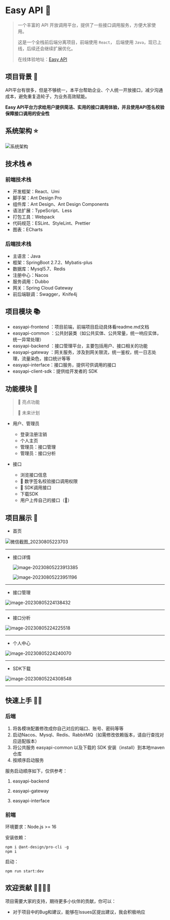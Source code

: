 # Easy API 🌈 

> 一个丰富的 API 开放调用平台，提供了一些接口调用服务，方便大家使用。
>
> 这是一个全栈前后端分离项目，前端使用 `React`， 后端使用 `Java`，现已上线，后续还会继续扩展优化。
>
> 在线体验地址：[Easy API](http://www.api.ggbond.online/)




## 项目背景 📖

API平台有很多，但是不够统一，本平台帮助企业、个人统一开放接口，减少沟通成本，避免重复造轮子，为业务高效赋能。

**Easy API平台力求给用户提供简洁、实用的接口调用体验，并且使用API签名校验保障接口调用的安全性**



## 系统架构 ⭐

   ![系统架构](images/系统架构.png)





## 技术栈 🔥

### 前端技术栈

- 开发框架：React、Umi
- 脚手架：Ant Design Pro
- 组件库：Ant Design、Ant Design Components
- 语法扩展：TypeScript、Less
- 打包工具：Webpack
- 代码规范：ESLint、StyleLint、Prettier
- 图表：ECharts



### 后端技术栈

- 主语言：Java
- 框架：SpringBoot 2.7.2、Mybatis-plus
- 数据库：Mysql5.7、Redis
- 注册中心：Nacos
- 服务调用：Dubbo
- 网关：Spring Cloud Gateway
- 前后端联调：Swagger，Knife4j



## 项目模块 📚

- easyapi-frontend ：项目前端，前端项目启动具体看readme.md文档
- easyapi-common ：公共封装类（如公共实体、公共常量，统一响应实体，统一异常处理）
- easyapi-backend ：接口管理平台，主要包括用户、接口相关的功能
- easyapi-gateway ：网关服务，涉及到网关限流，统一鉴权，统一日志处理，流量染色，接口统计等等
- easyapi-interface：接口服务，提供可供调用的接口
- easyapi-client-sdk：提供给开发者的 SDK



## 功能模块 🎊

> 🌟 亮点功能   
>
> 🚀 未来计划

- 用户、管理员
  - 登录注册注销
  - 个人主页
  - 管理员：接口管理
  - 管理员：接口分析
  
- 接口
  - 浏览接口信息
  - 🌟 数字签名校验接口调用权限
  - 🌟 SDK调用接口
  - 下载SDK
  - 用户上传自己的接口（🚀）
  



## 项目展示 🎰


- 首页

![微信截图_20230805223703](images/微信截图_20230805223703.png)



---

- 接口详情

  ![image-20230805223913385](images/image-20230805223913385.png)

  ![image-20230805223951196](images/image-20230805223951196.png)



---

- 接口管理

![image-20230805224138432](images/image-20230805224138432.png)



---

- 接口分析

![image-20230805224225518](images/image-20230805224225518.png)



---

- 个人中心

![image-20230805224240070](images/image-20230805224240070.png)



---

- SDK下载

![image-20230805224308548](images/image-20230805224308548.png)

---






## 快速上手 🏃‍♂️

### 后端

1. 将各模块配置修改成你自己对应的端口、账号、密码等等
2. 启动Nacos、Mysql、Redis、RabbitMQ（如需修改依赖版本，请自行查找对应适配版本）
3. 将公共服务 easyapi-common 以及下载的 SDK 安装（install）到本地maven仓库
4. 按顺序启动服务

服务启动顺序如下，仅供参考：

1. easyapi-backend

2. easyapi-gateway

3. easyapi-interface

   

### 前端

环境要求：Node.js >= 16

安装依赖：

```
npm i @ant-design/pro-cli -g
npm i
```

启动：

```
npm run start:dev
```



## 欢迎贡献 👨‍👨‍👦‍👦

项目需要大家的支持，期待更多小伙伴的贡献，你可以：

- 对于项目中的Bug和建议，能够在Issues区提出建议，我会积极响应



